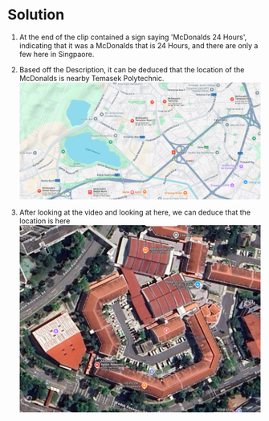 # Solution

1. At the end of the clip contained a sign saying 'McDonalds 24 Hours', indicating that it was a McDonalds that is 24 Hours, and there are only a few here in Singpaore.
2. Based off the Description, it can be deduced that the location of the McDonalds is nearby Temasek Polytechnic.
![macs](mcdonalds.png)

3. After looking at the video and looking at here, we can deduce that the location is here
![macs](macs2.png)